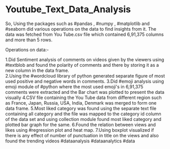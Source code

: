# Youtube_Text_Data_Analysis
So, Using the packages such as #pandas , #numpy , #matplotlib and #seaborn did various operations on the data to find insights from it. The data was fetched from You Tube.csv file which contained 6,91,375 columns and more than 5 rows.

Operations on data:- 

1.Did Sentiment analysis of comments on videos given by the viewers using #textblob and found the polarity of comments and there by storing it as a new column in the data frame.  
2.Using the #wordcloud library of python generated separate figure of most used positive and negative words in comments.
3.Did #emoji analysis using emoji module of #python where the most used emoji's in 6,91,375 comments were extracted and the Bar chart was plotted to present the data visually
4.CSV file containing the You Tube data from different region such as France, Japan, Russia, USA, India, Denmark was merged to form one data frame.
5.Most liked category was found using the separate text file containing all category and the file was mapped to the category id column of the data set and using collection module found most liked category and plotted bar graph for the same.
6.Found the relation between views and likes using #regression plot and heat map.
7.Using boxplot visualized if there is any effect of number of punctuation in title on the views and also found the trending videos
  #dataanalysis #dataanalytics #data
